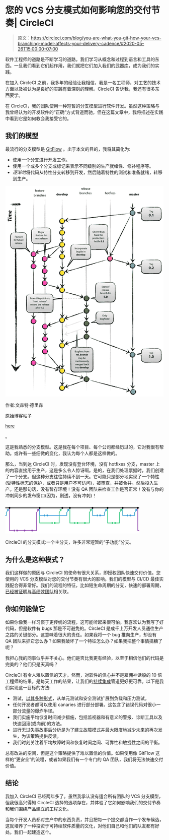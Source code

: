 # 您的 VCS 分支模式如何影响您的交付节奏| CircleCI

> 原文：<https://circleci.com/blog/you-are-what-you-git-how-your-vcs-branching-model-affects-your-delivery-cadence/#2020-05-26T15:00:00-07:00>

软件工程师的道路是不断学习的道路。我们学习从概念和过程到语言和工具的东西。一旦我们看到它们起作用，我们就把它们加入我们的武器库，成为我们的实践。

在加入 CircleCI 之前，我多年的经验让我相信，我是一名工程师，对工艺的技术方面以及被认为是良好的实践有着深刻的理解。CircleCI 告诉我，我还有很多东西要学。

在 CircleCI，我的团队使用一种短暂的分支模型进行软件开发。虽然这种策略与我曾经认为的开发软件的“正确”方式背道而驰，但在这篇文章中，我将描述在实践中看到它是如何教会我接受它的。

## 我们的模型

最流行的分支模型是 [GitFlow](https://nvie.com/posts/a-successful-git-branching-model/) 。出于本文的目的，我将其简化为:

*   使用一个分支进行开发工作。
*   使用一个或多个分支或标记来表示不同级别的生产就绪性、修补程序等。
*   *逐渐地*将代码从特性分支转移到开发，然后随着特性的测试和准备就绪，转移到生产。

![](img/83f2d831198623dc8e32d4eb9d4c5dc7.png)

作者:文森特·德里森

原始博客帖子

[here](https://nvie.com/posts/a-successful-git-branching-model/)

。

这是我熟悉的分支模型。这是我在每个项目、每个公司都经历过的，它对我很有帮助。或许有一些细微的变化，我认为每个人都是这样做的。

那么，当到达 CircleCI 时，发现没有登台环境，没有 hotfixes 分支，master 上的内容直接用于生产，这是多么令人惊讶啊。是的，在我们处理票据时，我们创建了一个分支。但这种分支往往持续不到一天。它可能只是部分地实现了一个特性(受特性标志的保护，或者只是用户不可访问)，被审查，并被合并。然后投入生产。还是那句话，没有暂存环境！没有 QA 团队来检查工作是否正常！没有与你的冲刺同步的发布窗口(因为，剧透，没有冲刺)！

![](img/8063c0614bcb568c227bc8489f30bd37.png)

CircleCI 的分支模式:一个主分支，许多非常短暂的“子功能”分支。

## 为什么是这种模式？

我们这样做的原因与 CircleCI 的使命有很大关系，即授权团队快速交付价值。您使用的 VCS 分支模型对您的交付节奏有很大的影响。我们的模型与 CI/CD 最佳实践配合得非常好。我们的流程的特征，比如短生命周期的分支，快速的部署周期，[已经被证明与高绩效团队](https://circleci.com/resources/data-driven-ci/)相关联。

## 你如何能做它

如果你像我一样习惯于更传统的流程，这可能听起来很可怕。我喜欢认为我写了好代码，但是软件有 bugs 那是不可避免的。CircleCI 是成千上万开发人员通往生产之路的关键部分。这意味着很大的责任。如果我将一个 bug 推向生产，却没有 QA 团队来抓它怎么办？如果我破坏了一个特征怎么办？如果我把整个事情搞糟了呢？

我担心我的同事似乎并不关心。他们是否比我更有经验，以至于相信他们的代码是完美的？他们只是天真吗？

CircleCI 有令人难以置信的天才。然而，对软件的信心并不是雇佣神话般的 10 倍工程师的结果。是每天工作的结果，让我们的[持续集成](https://circleci.com/continuous-integration/)管道更好更可靠。以下是我们实现这一目标的方法:

*   测试，[以其多种形式](https://circleci.com/blog/testing-methods-all-developers-should-know/)，从单元测试和安全测试扩展到负载和压力测试。
*   任何开发者都可以使用 canaries 进行部分部署。这包含了错误代码对很小一部分流量的爆炸半径。
*   我们实施平均恢复时间减少措施，包括监视器和有意义的警报、诊断工具以及快速回滚(或向前)的方法。
*   进行无过失事故事后分析是为了建立故障模式并最大限度地减少未来的再次发生，为该策略提供反馈。
*   我们时刻关注着平均故障时间和恢复时间之间、可靠性和敏捷性之间的平衡。

总有改进的空间，但是这个策略提供了难以置信的价值。如果使用像 GitFlow 这样的“更安全”的流程，或者如果我们有一个专门的 QA 团队，我们将无法快速交付价值。

## 结论

我加入 CircleCI 已经两年多了。虽然我承认没有适合所有团队的 VCS 分支模型，但我很高兴得知 CircleCI 选择的选项存在，并体验了它如何影响我们的交付节奏和我们围绕产品建立的工程文化。

当每个开发人员都对生产中的东西负责，并且把每一个提交都当作一个发布候选，这就培养了一种投资于可持续软件质量的文化，对他们自己和他们的队友都有好处。我们一起建造这个。